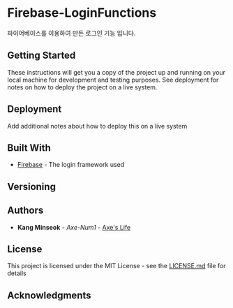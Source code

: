 # Firebase-LoginFunctions

파이어베이스를 이용하여 만든 로그인 기능 입니다.

## Getting Started

These instructions will get you a copy of the project up and running on your local machine for development and testing purposes. See deployment for notes on how to deploy the project on a live system.



## Deployment

Add additional notes about how to deploy this on a live system

## Built With

* [Firebase](https://firebase.google.com/?&gclid=Cj0KCQjwoqDtBRD-ARIsAL4pviClBagMFchiylPsW0mbn23HtPWgLjiTXemq6dYC8telVepxfJKnWtcaAnbtEALw_wcB) - The login framework used

## Versioning


## Authors

* **Kang Minseok** - *Axe-Num1* - [Axe's Life](https://axe-num1.tistory.com)

## License

This project is licensed under the MIT License - see the [LICENSE.md](https://github.com/Axe-Num1/Firebase-LoginFunctions/blob/master/LICENSE) file for details

## Acknowledgments
